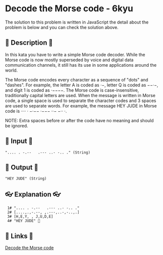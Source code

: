 # Decode the Morse code - 6kyu

The solution to this problem is written in JavaScript the detail about the problem is below and you can check the solution above.

## 💬 Description 💬

In this kata you have to write a simple Morse code decoder. While the Morse code is now mostly superseded by voice and digital data communication channels, it still has its use in some applications around the world.

The Morse code encodes every character as a sequence of "dots" and "dashes". For example, the letter A is coded as ·−, letter Q is coded as −−·−, and digit 1 is coded as ·−−−−. The Morse code is case-insensitive, traditionally capital letters are used. When the message is written in Morse code, a single space is used to separate the character codes and 3 spaces are used to separate words. For example, the message HEY JUDE in Morse code is ···· · −·−− ·−−− ··− −·· ·.

NOTE: Extra spaces before or after the code have no meaning and should be ignored.

## 🥚 Input 🥚

```
".... . -.--   .--- ..- -.. ." (String)
```

## 🐣 Output 🐣

```
"HEY JUDE" (String)
```

## 👓 Explanation 👓

```
 1# ".... . -.--   .--- ..- -.. ."
 2# [....,.,-.--, ,.---,..-,-..,.]
 3# [H,E,Y, , J,U,D,E]
 4# "HEY JUDE" 🎉
```

## 🔗 Links 🔗

[Decode the Morse code](https://www.codewars.com/kata/54b724efac3d5402db00065e)
